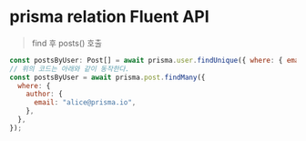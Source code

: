 # prisma relation Fluent API

> find 후 posts() 호출

```js
const postsByUser: Post[] = await prisma.user.findUnique({ where: { email: "alice@prisma.io" } }).posts();
// 위의 코드는 아래와 같이 동작한다.
const postsByUser = await prisma.post.findMany({
  where: {
    author: {
      email: "alice@prisma.io",
    },
  },
});
```
